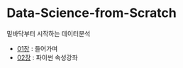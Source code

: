 # Data-Science-from-Scratch
밑바닥부터 시작하는 데이터분석
- [01장](https://github.com/jsj267/Data-Science-from-Scratch/blob/master/01%EC%9E%A5.ipynb) : 들어가며
- [02장](https://github.com/jsj267/Data-Science-from-Scratch/blob/master/02%EC%9E%A5.ipynb) : 파이썬 속성강좌
